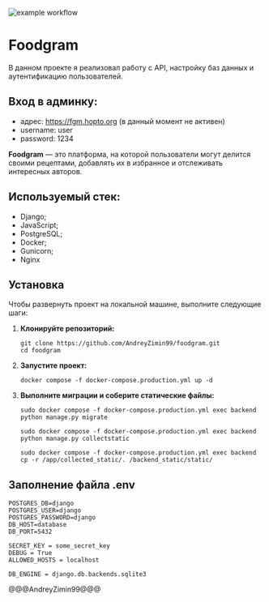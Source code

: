 ![example workflow](https://github.com/AndreyZimin99/foodgram/actions/workflows/main.yml/badge.svg)

#  Foodgram
В данном проекте я реализовал работу с API, настройку баз данных и аутентификацию пользователей.

## Вход в админку:
   - адрес: https://fgm.hopto.org (в данный момент не активен)
   - username: user
   - password: 1234

**Foodgram** — это платформа, на которой пользователи могут делится своими рецептами, добавлять их в избранное и отслеживать интересных авторов.

## Используемый стек:
   - Django;
   - JavaScript;
   - PostgreSQL;
   - Docker;
   - Gunicorn;
   - Nginx

## Установка

Чтобы развернуть проект на локальной машине, выполните следующие шаги:

1. **Клонируйте репозиторий:**
   ```
   git clone https://github.com/AndreyZimin99/foodgram.git
   cd foodgram
   ```

2. **Запустите проект:**
   ```
   docker compose -f docker-compose.production.yml up -d
   ```
3. **Выполните миграции и соберите статические файлы:**
   ```
   sudo docker compose -f docker-compose.production.yml exec backend python manage.py migrate
   ```
   ```
   sudo docker compose -f docker-compose.production.yml exec backend python manage.py collectstatic
   ```
   ```
   sudo docker compose -f docker-compose.production.yml exec backend cp -r /app/collected_static/. /backend_static/static/ 
   ```
## Заполнение файла .env
   ```
   POSTGRES_DB=django
   POSTGRES_USER=django
   POSTGRES_PASSWORD=django
   DB_HOST=database
   DB_PORT=5432

   SECRET_KEY = some_secret_key
   DEBUG = True
   ALLOWED_HOSTS = localhost

   DB_ENGINE = django.db.backends.sqlite3
   ```
   
@@@AndreyZimin99@@@
